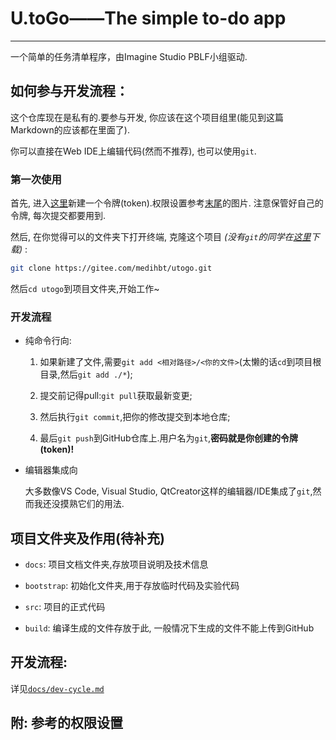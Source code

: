 # U.toGo——The simple to-do app

---

一个简单的任务清单程序，由Imagine Studio PBLF小组驱动.

## 如何参与开发流程：

这个仓库现在是私有的.要参与开发, 你应该在这个项目组里(能见到这篇Markdown的应该都在里面了).

你可以直接在Web IDE上编辑代码(然而不推荐), 也可以使用`git`.

### 第一次使用

首先, 进入[这里](https://github.com/settings/tokens?type=beta)新建一个令牌(token).权限设置参考<a href="#permission">末尾</a>的图片. 注意保管好自己的令牌, 每次提交都要用到.

然后, 在你觉得可以的文件夹下打开终端, 克隆这个项目 *(没有`git`的同学在[这里](https://git-scm.com/download/win)下载)* :

```bash
git clone https://gitee.com/medihbt/utogo.git
```

然后`cd utogo`到项目文件夹,开始工作~

### 开发流程

- 纯命令行向:
  
  1. 如果新建了文件,需要`git add <相对路径>/<你的文件>`(太懒的话`cd`到项目根目录,然后`git add ./*`);
  
  2. 提交前记得pull:`git pull`获取最新变更;
  
  3. 然后执行`git commit`,把你的修改提交到本地仓库;
  
  4. 最后`git push`到GitHub仓库上.用户名为`git`,**密码就是你创建的令牌(token)!**

- 编辑器集成向
  
  大多数像VS Code, Visual Studio, QtCreator这样的编辑器/IDE集成了`git`,然而我还没摸熟它们的用法.

## 项目文件夹及作用(待补充)

- `docs`: 项目文档文件夹,存放项目说明及技术信息

- `bootstrap`: 初始化文件夹,用于存放临时代码及实验代码

- `src`: 项目的正式代码

- `build`: 编译生成的文件存放于此, 一般情况下生成的文件不能上传到GitHub

## 开发流程:

详见[`docs/dev-cycle.md`](docs/dev-cycle.md)

## <a id="permission">附: 参考的权限设置</a>